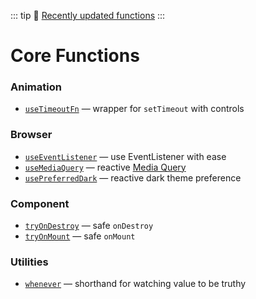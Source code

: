 ::: tip
📰 [Recently updated functions](/recently-updated)
:::

# Core Functions

<!--GENERATED LIST, DO NOT MODIFY MANUALLY-->
<!--FUNCTIONS_LIST_STARTS-->

### Animation

- [`useTimeoutFn`](/shared/useTimeoutFn/) — wrapper for `setTimeout` with controls

### Browser

- [`useEventListener`](/core/useEventListener/) — use EventListener with ease
- [`useMediaQuery`](/core/useMediaQuery/) — reactive [Media Query](https://developer.mozilla.org/en-US/docs/Web/CSS/Media_Queries/Testing_media_queries)
- [`usePreferredDark`](/core/usePreferredDark/) — reactive dark theme preference

### Component

- [`tryOnDestroy`](/shared/tryOnDestroy/) — safe `onDestroy`
- [`tryOnMount`](/shared/tryOnMount/) — safe `onMount`

### Utilities

- [`whenever`](/shared/whenever/) — shorthand for watching value to be truthy

<!--FUNCTIONS_LIST_ENDS-->
